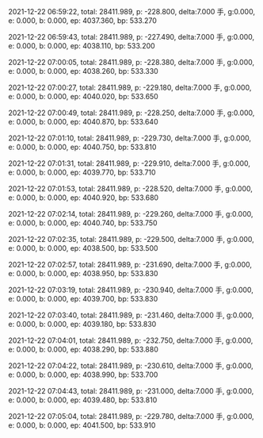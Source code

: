 2021-12-22 06:59:22, total: 28411.989, p: -228.800, delta:7.000 手, g:0.000, e: 0.000, b: 0.000, ep: 4037.360, bp: 533.270

2021-12-22 06:59:43, total: 28411.989, p: -227.490, delta:7.000 手, g:0.000, e: 0.000, b: 0.000, ep: 4038.110, bp: 533.200

2021-12-22 07:00:05, total: 28411.989, p: -228.380, delta:7.000 手, g:0.000, e: 0.000, b: 0.000, ep: 4038.260, bp: 533.330

2021-12-22 07:00:27, total: 28411.989, p: -229.180, delta:7.000 手, g:0.000, e: 0.000, b: 0.000, ep: 4040.020, bp: 533.650

2021-12-22 07:00:49, total: 28411.989, p: -228.250, delta:7.000 手, g:0.000, e: 0.000, b: 0.000, ep: 4040.870, bp: 533.640

2021-12-22 07:01:10, total: 28411.989, p: -229.730, delta:7.000 手, g:0.000, e: 0.000, b: 0.000, ep: 4040.750, bp: 533.810

2021-12-22 07:01:31, total: 28411.989, p: -229.910, delta:7.000 手, g:0.000, e: 0.000, b: 0.000, ep: 4039.770, bp: 533.710

2021-12-22 07:01:53, total: 28411.989, p: -228.520, delta:7.000 手, g:0.000, e: 0.000, b: 0.000, ep: 4040.920, bp: 533.680

2021-12-22 07:02:14, total: 28411.989, p: -229.260, delta:7.000 手, g:0.000, e: 0.000, b: 0.000, ep: 4040.740, bp: 533.750

2021-12-22 07:02:35, total: 28411.989, p: -229.500, delta:7.000 手, g:0.000, e: 0.000, b: 0.000, ep: 4038.500, bp: 533.500

2021-12-22 07:02:57, total: 28411.989, p: -231.690, delta:7.000 手, g:0.000, e: 0.000, b: 0.000, ep: 4038.950, bp: 533.830

2021-12-22 07:03:19, total: 28411.989, p: -230.940, delta:7.000 手, g:0.000, e: 0.000, b: 0.000, ep: 4039.700, bp: 533.830

2021-12-22 07:03:40, total: 28411.989, p: -231.460, delta:7.000 手, g:0.000, e: 0.000, b: 0.000, ep: 4039.180, bp: 533.830

2021-12-22 07:04:01, total: 28411.989, p: -232.750, delta:7.000 手, g:0.000, e: 0.000, b: 0.000, ep: 4038.290, bp: 533.880

2021-12-22 07:04:22, total: 28411.989, p: -230.610, delta:7.000 手, g:0.000, e: 0.000, b: 0.000, ep: 4038.990, bp: 533.700

2021-12-22 07:04:43, total: 28411.989, p: -231.000, delta:7.000 手, g:0.000, e: 0.000, b: 0.000, ep: 4039.480, bp: 533.810

2021-12-22 07:05:04, total: 28411.989, p: -229.780, delta:7.000 手, g:0.000, e: 0.000, b: 0.000, ep: 4041.500, bp: 533.910